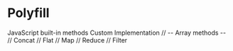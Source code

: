 # Polyfill
JavaScript built-in methods Custom Implementation
// -- Array methods --
// Concat
// Flat
// Map
// Reduce
// Filter
